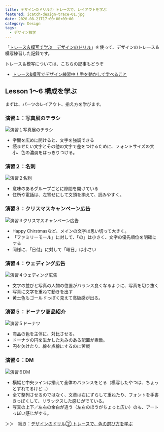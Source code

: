 ```yaml
---
title: デザインのドリル① トレースで、レイアウトを学ぶ
featured: icatch-design-trace-01.jpg
date: 2020-08-21T17:00:00+09:00
category: Design
tags:
  - デザイン独学
---
```


「<a href="https://amzn.to/34u9ts6" target="_blank" rel="nofollow">トレース＆模写で学ぶ　デザインのドリル</a>」を使って、デザインのトレース＆模写練習した記録です。

<div class="related-posts">
    <span>トレース＆模写については、こちらの記事もどうぞ</span>

* [トレース&模写でデザイン練習中！手を動かして学べること](/design-trace/)

</div>

## Lesson 1〜6 構成を学ぶ

まずは、パーツのレイアウト、揃え方を学びます。

### 演習１：写真展のチラシ
![演習１写真展のチラシ](ss-trace-01.jpg)

* 字間を広めに開けると、文字を強調できる
* 読ませたい文字とその他の文字で差をつけるために、フォントサイズの大小、色の濃淡をはっきりつける。


### 演習２：名刺

![演習２名刺](ss-trace-02.jpg)

* 意味のあるグループごとに隙間を開けている
* 住所や電話は、左寄せにして文頭を揃えて、読みやすく。


### 演習３：クリスマスキャンペーン広告

![演習３クリスマスキャンペーン広告](ss-trace-03.jpg)

* Happy Chirstmasなど、メインの文字は思い切って大きく。
* 「ファミリーモール」に対して、「の」は小さく、文字の優先順位を明確にする
* 同様に、「日付」に対して「曜日」は小さい


### 演習４：ウェディング広告

![演習４ウェディング広告](ss-trace-04.jpg)

* 文字の並びと写真の人物の位置がバランス良くなるように、写真を切り抜く
* 写真に文字を重ねて動きを出す
* 黄土色もゴールドっぽく見えて高級感が出る。


### 演習５：ドーナツ商品紹介

![演習５ドーナツ](ss-trace-05.jpg)

* 商品の色を主体に、対比させる。
* ドーナツの円を生かした丸みのある配置が素敵。
* 円を欠けたり、線を点線にするのに苦戦


### 演習６：DM

![演習６DM](ss-trace-06.jpg)

* 横幅と中央ラインは揃えて全体のバランスをとる（模写したやつは、ちょっとずれてるけど…）
* 全て整列させるのではなく、文章は右にずらして重ねたり、フォントを手書きっぽくして、リラックスした感じがでている。
* 写真の上下／左右の余白が違う（左右のほうがちょっと広い）のも、アートっぽい感じがする。

＞＞　続き：[デザインのドリル② トレースで、色の選び方を学ぶ](/design-trace-02/)

